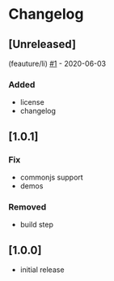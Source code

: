 # Changelog

## [Unreleased]

(feauture/li) [#1](https://github.com/noeldelgado/psd-guides/pull/1) - 2020-06-03
### Added
- license
- changelog

## [1.0.1]
### Fix
- commonjs support
- demos

### Removed
- build step

## [1.0.0]
- initial release

[0.1.1]: https://github.com/noeldelgado/psd-guides/compare/v1.0.0...v1.0.1
[0.1.0]: https://github.com/noeldelgado/psd-guides/releases/tag/v1.0.0
